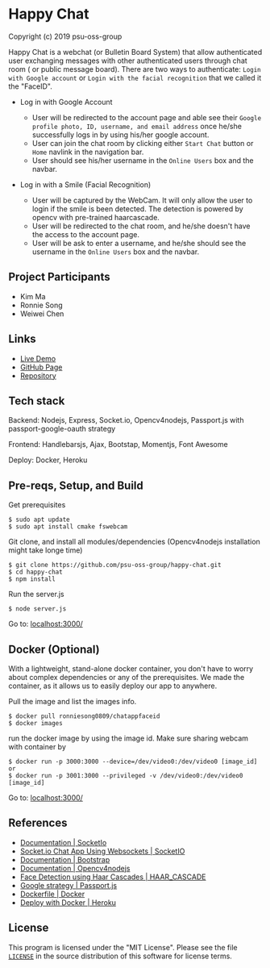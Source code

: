 # Happy Chat

Copyright (c) 2019 psu-oss-group

Happy Chat is a webchat (or Bulletin Board System) that allow authenticated user exchanging messages with other authenticated users through chat room ( or public message board). There are two ways to authenticate: `Login with Google account` or `Login with the facial recognition` that we called it the "FaceID".

- Log in with Google Account
  - User will be redirected to the account page and able see their `Google profile photo, ID, username, and email address` once he/she successfully logs in by using his/her google account.
  - User can join the chat room by clicking either `Start Chat` button or `Home` navlink in the navigation bar.
  - User should see his/her username in the `Online Users` box and the navbar.

- Log in with a Smile (Facial Recognition)
  - User will be captured by the WebCam. It will only allow the user to login if the smile is been detected. The detection is powered by opencv with pre-trained haarcascade.
  - User will be redirected to the chat room, and he/she doesn't have the access to the account page.
  - User will be ask to enter a username, and he/she should see the username in the `Online Users` box and the navbar.

## Project Participants

- Kim Ma
- Ronnie Song
- Weiwei Chen

## Links
- [Live Demo](https://agile-tor-53744.herokuapp.com/)
- [GitHub Page](https://psu-oss-group.github.io/happy-chat/)
- [Repository](https://github.com/psu-oss-group)

## Tech stack

Backend: Nodejs, Express, Socket.io, Opencv4nodejs, Passport.js with passport-google-oauth strategy

Frontend: Handlebarsjs, Ajax, Bootstap, Momentjs, Font Awesome

Deploy: Docker, Heroku

## Pre-reqs, Setup, and Build

Get prerequisites
```shell
$ sudo apt update
$ sudo apt install cmake fswebcam
```

Git clone, and install all modules/dependencies (Opencv4nodejs installation might take longe time)
```shell
$ git clone https://github.com/psu-oss-group/happy-chat.git
$ cd happy-chat
$ npm install

```

Run the server.js
```shell
$ node server.js
```
Go to: [localhost:3000/](http://localhost:3000/)

## Docker (Optional)

With a lightweight, stand-alone docker container, you don't have to worry about complex dependencies or any of the prerequisites.
We made the container, as it allows us to easily deploy our app to anywhere.

Pull the image and list the images info.
```shell
$ docker pull ronniesong0809/chatappfaceid
$ docker images
```
run the docker image by using the image id. Make sure sharing webcam with container by
```shell
$ docker run -p 3000:3000 --device=/dev/video0:/dev/video0 [image_id]
or
$ docker run -p 3001:3000 --privileged -v /dev/video0:/dev/video0 [image_id]
```
Go to: [localhost:3000/](http://localhost:3000/)

## References

- [Documentation | SocketIo](https://socket.io/docs/)
- [Socket.io Chat App Using Websockets | SocketIO](https://www.youtube.com/watch?v=tHbCkikFfDE&amp=&t=1426s)
- [Documentation | Bootstrap](https://getbootstrap.com/docs/4.0/getting-started/introduction/)
- [Documentation | Opencv4nodejs](https://github.com/justadudewhohacks/opencv4nodejs)
- [Face Detection using Haar Cascades | HAAR_CASCADE](https://www.bogotobogo.com/python/OpenCV_Python/python_opencv3_Image_Object_Detection_Face_Detection_Haar_Cascade_Classifiers.php)
- [Google strategy | Passport.js](http://www.passportjs.org/docs/google/)
- [Dockerfile | Docker](https://docs.docker.com/engine/reference/builder/)
- [Deploy with Docker | Heroku](https://devcenter.heroku.com/articles/build-docker-images-heroku-yml)

## License

This program is licensed under the "MIT License". Please
see the file [`LICENSE`](https://github.com/psu-oss-group/ChatAppFaceID/blob/master/LICENSE) in the source distribution of this
software for license terms.
